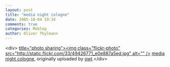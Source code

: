 ```yaml
---
layout: post
title: "media night cologne"
date: 2005-10-04 19:34
comments: true
categories: Moblog
author: Oliver Thylmann
---
```



&lt;div&gt;	[ title=&quot;photo sharing&quot;&gt;&lt;img class=&quot;flickr-photo&quot; src=&quot;http://static.flickr.com/33/49426771_e0e887a5ed.jpg&quot; alt=&quot;&quot; /&gt;](http://www.flickr.com/photos/oliver/49426771/)	[media night cologne](http://www.flickr.com/photos/oliver/49426771/), originally uploaded by [owt](http://www.flickr.com/people/oliver/).&lt;/div&gt;					


